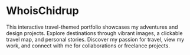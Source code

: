 # WhoisChidrup
This interactive travel-themed portfolio showcases my adventures and design projects. Explore destinations through vibrant images, a clickable travel map, and personal stories. Discover my passion for travel, view my work, and connect with me for collaborations or freelance projects.
